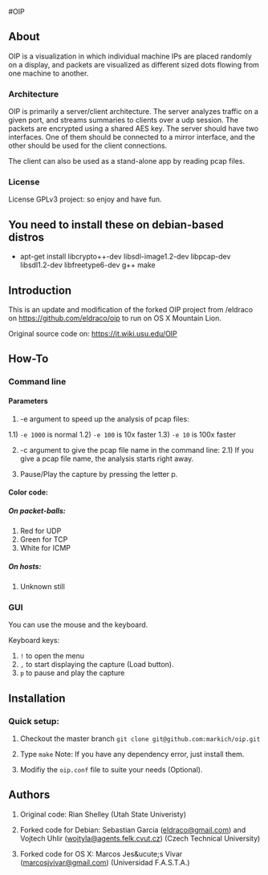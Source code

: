 #OIP

## About

OIP is a visualization in which individual machine IPs are placed randomly on a display, and packets are visualized as different sized dots flowing from one machine to another.

### Architecture

OIP is primarily a server/client architecture. The server analyzes traffic on a given port, and streams summaries to clients over a udp session. The packets are encrypted using a shared AES key. The server should have two interfaces. One of them should be connected to a mirror interface, and the other should be used for the client connections.

The client can also be used as a stand-alone app by reading pcap files.

### License
License GPLv3 project: so enjoy and have fun.

You need to install these on debian-based distros
-------------------------------------------------
- apt-get install libcrypto++-dev libsdl-image1.2-dev libpcap-dev libsdl1.2-dev libfreetype6-dev g++ make


## Introduction

This is an update and modification of the forked OIP project from /eldraco on https://github.com/eldraco/oip to run on OS X Mountain Lion.

Original source code on: https://it.wiki.usu.edu/OIP

## How-To

### Command line

#### Parameters

1. -e argument to speed up the analysis of pcap files:

1.1) `-e 1000` is normal
1.2) `-e 100` is 10x faster
1.3) `-e 10` is 100x faster

2. -c argument to give the pcap file name in the command line:
2.1) If you give a pcap file name, the analysis starts right away.

3. Pause/Play the capture by pressing the letter p.

#### Color code:

##### On packet-balls:
1) Red for UDP
2) Green for TCP
3) White for ICMP

##### On hosts:
1) Unknown still

### GUI

You can use the mouse and the keyboard.

Keyboard keys:
1. `!` to open the menu
2. `,` to start displaying the capture (Load button).
3. `p` to pause and play the capture


## Installation

### Quick setup:

1. Checkout the master branch 
    `git clone git@github.com:markich/oip.git`

2. Type
    `make`
    Note: If you have any dependency error, just install them.

3. Modifiy the `oip.conf` file to suite your needs (Optional).

## Authors

1. Original code: Rian Shelley (Utah State Univeristy)

2. Forked code for Debian: Sebastian Garcia (eldraco@gmail.com) and Vojtech Uhlir (wojtyla@agents.felk.cvut.cz) (Czech Technical University)

3. Forked code for OS X: Marcos Jes&ucute;s Vivar (marcosjvivar@gmail.com) (Universidad F.A.S.T.A.)
